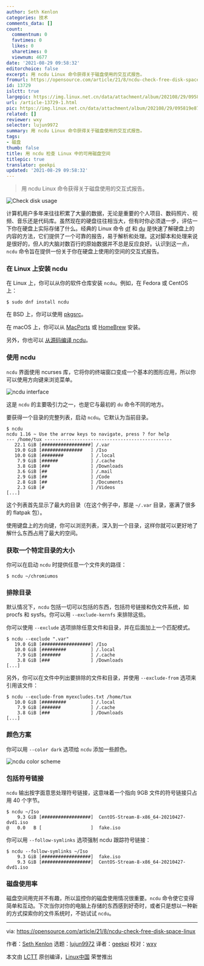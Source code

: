 ```yaml
---
author: Seth Kenlon
categories: 技术
comments_data: []
count:
  commentnum: 0
  favtimes: 0
  likes: 0
  sharetimes: 0
  viewnum: 4677
date: '2021-08-29 09:58:32'
editorchoice: false
excerpt: 用 ncdu Linux 命令获得关于磁盘使用的交互式报告。
fromurl: https://opensource.com/article/21/8/ncdu-check-free-disk-space-linux
id: 13729
islctt: true
largepic: https://img.linux.net.cn/data/attachment/album/202108/29/095819e87oz4ox6p40t6q0.jpg
url: /article-13729-1.html
pic: https://img.linux.net.cn/data/attachment/album/202108/29/095819e87oz4ox6p40t6q0.jpg.thumb.jpg
related: []
reviewer: wxy
selector: lujun9972
summary: 用 ncdu Linux 命令获得关于磁盘使用的交互式报告。
tags:
- 磁盘
thumb: false
title: 用 ncdu 检查 Linux 中的可用磁盘空间
titlepic: true
translator: geekpi
updated: '2021-08-29 09:58:32'
---
```



> 
> 用 ncdu Linux 命令获得关于磁盘使用的交互式报告。
> 
> 
> 


![](https://img.linux.net.cn/data/attachment/album/202108/29/095819e87oz4ox6p40t6q0.jpg "Check disk usage")


计算机用户多年来往往积累了大量的数据，无论是重要的个人项目、数码照片、视频、音乐还是代码库。虽然现在的硬盘往往相当大，但有时你必须退一步，评估一下你在硬盘上实际存储了什么。经典的 Linux 命令 [df](https://opensource.com/article/21/7/check-disk-space-linux-df) 和 [du](https://opensource.com/article/21/7/check-disk-space-linux-du) 是快速了解硬盘上的内容的方法，它们提供了一个可靠的报告，易于解析和处理。这对脚本和处理来说是很好的，但人的大脑对数百行的原始数据并不总是反应良好。认识到这一点，`ncdu` 命令旨在提供一份关于你在硬盘上使用的空间的交互式报告。


### 在 Linux 上安装 ncdu


在 Linux 上，你可以从你的软件仓库安装 `ncdu`。例如，在 Fedora 或 CentOS 上：



```
$ sudo dnf install ncdu

```

在 BSD 上，你可以使用 [pkgsrc](https://opensource.com/article/19/11/pkgsrc-netbsd-linux)。


在 macOS 上，你可以从 [MacPorts](https://opensource.com/article/20/11/macports) 或 [HomeBrew](https://opensource.com/article/20/6/homebrew-mac) 安装。


另外，你也可以 [从源码编译 ncdu](https://dev.yorhel.nl/ncdu)。


### 使用 ncdu


`ncdu` 界面使用 ncurses 库，它将你的终端窗口变成一个基本的图形应用，所以你可以使用方向键来浏览菜单。


![ncdu interface](https://img.linux.net.cn/data/attachment/album/202108/29/095833cw0wtcec32ywww48.jpg "ncdu interface")


这是 `ncdu` 的主要吸引力之一，也是它与最初的 `du` 命令不同的地方。


要获得一个目录的完整列表，启动 `ncdu`。它默认为当前目录。



```
$ ncdu
ncdu 1.16 ~ Use the arrow keys to navigate, press ? for help                                                                  
--- /home/tux -----------------------------------------------
   22.1 GiB [##################] /.var
   19.0 GiB [###############   ] /Iso
   10.0 GiB [########          ] /.local
    7.9 GiB [######            ] /.cache
    3.8 GiB [###               ] /Downloads
    3.6 GiB [##                ] /.mail
    2.9 GiB [##                ] /Code
    2.8 GiB [##                ] /Documents
    2.3 GiB [#                 ] /Videos
[...]

```

这个列表首先显示了最大的目录（在这个例子中，那是 `~/.var` 目录，塞满了很多的 flatpak 包）。


使用键盘上的方向键，你可以浏览列表，深入到一个目录，这样你就可以更好地了解什么东西占用了最大的空间。


### 获取一个特定目录的大小


你可以在启动 `ncdu` 时提供任意一个文件夹的路径：



```
$ ncdu ~/chromiumos

```

### 排除目录


默认情况下，`ncdu` 包括一切可以包括的东西，包括符号链接和伪文件系统，如 procfs 和 sysfs。你可以用 `--exclude-kernfs` 来排除这些。


你可以使用 `--exclude` 选项排除任意文件和目录，并在后面加上一个匹配模式。



```
$ ncdu --exclude ".var"
   19.0 GiB [##################] /Iso
   10.0 GiB [#########         ] /.local
    7.9 GiB [#######           ] /.cache
    3.8 GiB [###               ] /Downloads
[...]

```

另外，你可以在文件中列出要排除的文件和目录，并使用 `--exclude-from` 选项来引用该文件：



```
$ ncdu --exclude-from myexcludes.txt /home/tux
   10.0 GiB [#########         ] /.local
    7.9 GiB [#######           ] /.cache
    3.8 GiB [###               ] /Downloads
[...]

```

### 颜色方案


你可以用 `--color dark` 选项给 `ncdu` 添加一些颜色。


![ncdu color scheme](https://img.linux.net.cn/data/attachment/album/202108/29/095834h10vnvr7jvv17v1n.jpg "ncdu color scheme")


### 包括符号链接


`ncdu` 输出按字面意思处理符号链接，这意味着一个指向 9GB 文件的符号链接只占用 40 个字节。



```
$ ncdu ~/Iso
    9.3 GiB [##################]  CentOS-Stream-8-x86_64-20210427-dvd1.iso                                                    
@   0.0   B [                  ]  fake.iso

```

你可以用 `--follow-symlinks` 选项强制 ncdu 跟踪符号链接：



```
$ ncdu --follow-symlinks ~/Iso
    9.3 GiB [##################]  fake.iso                                                                                    
    9.3 GiB [##################]  CentOS-Stream-8-x86_64-20210427-dvd1.iso

```

### 磁盘使用率


磁盘空间用完并不有趣，所以监控你的磁盘使用情况很重要。`ncdu` 命令使它变得简单和互动。下次当你对你的电脑上存储的东西感到好奇时，或者只是想以一种新的方式探索你的文件系统时，不妨试试 `ncdu`。




---


via: <https://opensource.com/article/21/8/ncdu-check-free-disk-space-linux>


作者：[Seth Kenlon](https://opensource.com/users/seth) 选题：[lujun9972](https://github.com/lujun9972) 译者：[geekpi](https://github.com/geekpi) 校对：[wxy](https://github.com/wxy)


本文由 [LCTT](https://github.com/LCTT/TranslateProject) 原创编译，[Linux中国](https://linux.cn/) 荣誉推出